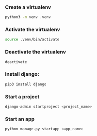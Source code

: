### Create a virtualenv
```bash
python3 -m venv .venv
```

### Activate the virtualenv
```bash
source .venv/bin/activate
```
### Deactivate the virtualenv
```bash
deactivate
```

### Install django:
```bash
pip3 install django
```

### Start a project
```bash
django-admin startproject <project_name>
```

### Start an app
```bash
python manage.py startapp <app_name>
```


